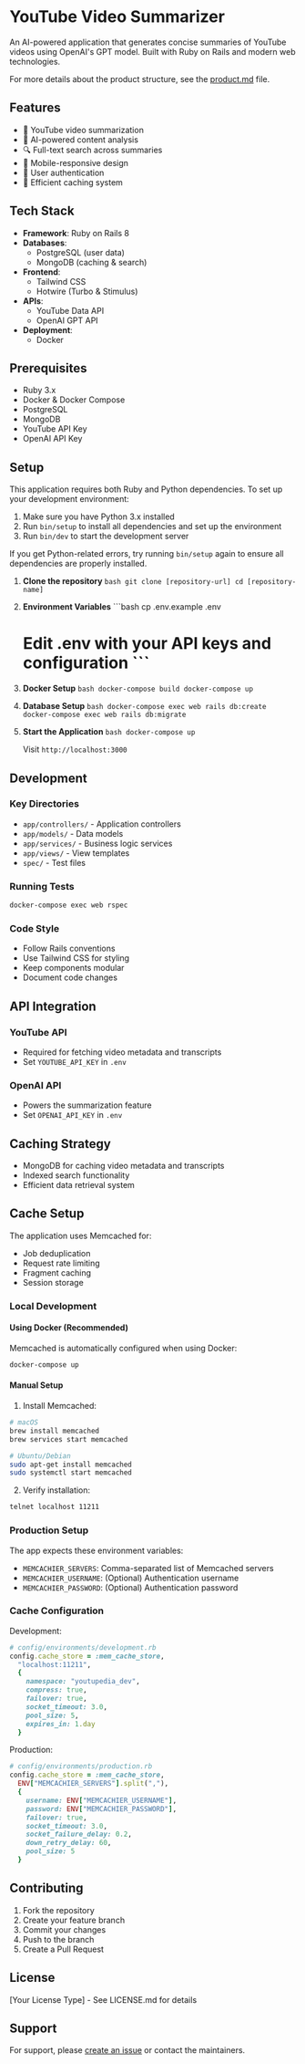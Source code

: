 # YouTube Video Summarizer

An AI-powered application that generates concise summaries of YouTube videos using OpenAI's GPT model. Built with Ruby on Rails and modern web technologies.

For more details about the product structure, see the [product.md](product.md) file.

## Features

- 🎥 YouTube video summarization
- 🤖 AI-powered content analysis
- 🔍 Full-text search across summaries
- 📱 Mobile-responsive design
- 🔐 User authentication
- 💾 Efficient caching system

## Tech Stack

- **Framework**: Ruby on Rails 8
- **Databases**:
  - PostgreSQL (user data)
  - MongoDB (caching & search)
- **Frontend**:
  - Tailwind CSS
  - Hotwire (Turbo & Stimulus)
- **APIs**:
  - YouTube Data API
  - OpenAI GPT API
- **Deployment**:
  - Docker

## Prerequisites

- Ruby 3.x
- Docker & Docker Compose
- PostgreSQL
- MongoDB
- YouTube API Key
- OpenAI API Key

## Setup

This application requires both Ruby and Python dependencies. To set up your development environment:

1. Make sure you have Python 3.x installed
2. Run `bin/setup` to install all dependencies and set up the environment
3. Run `bin/dev` to start the development server

If you get Python-related errors, try running `bin/setup` again to ensure all dependencies are properly installed.

1. **Clone the repository**   ```bash
   git clone [repository-url]
   cd [repository-name]   ```

2. **Environment Variables**   ```bash
   cp .env.example .env
   # Edit .env with your API keys and configuration   ```

3. **Docker Setup**   ```bash
   docker-compose build
   docker-compose up   ```

4. **Database Setup**   ```bash
   docker-compose exec web rails db:create
   docker-compose exec web rails db:migrate   ```

5. **Start the Application**   ```bash
   docker-compose up   ```

   Visit `http://localhost:3000`

## Development

### Key Directories

- `app/controllers/` - Application controllers
- `app/models/` - Data models
- `app/services/` - Business logic services
- `app/views/` - View templates
- `spec/` - Test files

### Running Tests

```bash
docker-compose exec web rspec
```

### Code Style

- Follow Rails conventions
- Use Tailwind CSS for styling
- Keep components modular
- Document code changes

## API Integration

### YouTube API
- Required for fetching video metadata and transcripts
- Set `YOUTUBE_API_KEY` in `.env`

### OpenAI API
- Powers the summarization feature
- Set `OPENAI_API_KEY` in `.env`

## Caching Strategy

- MongoDB for caching video metadata and transcripts
- Indexed search functionality
- Efficient data retrieval system

## Cache Setup

The application uses Memcached for:
- Job deduplication
- Request rate limiting
- Fragment caching
- Session storage

### Local Development

#### Using Docker (Recommended)
Memcached is automatically configured when using Docker:
```bash
docker-compose up
```

#### Manual Setup
1. Install Memcached:
```bash
# macOS
brew install memcached
brew services start memcached

# Ubuntu/Debian
sudo apt-get install memcached
sudo systemctl start memcached
```

2. Verify installation:
```bash
telnet localhost 11211
```

### Production Setup

The app expects these environment variables:
- `MEMCACHIER_SERVERS`: Comma-separated list of Memcached servers
- `MEMCACHIER_USERNAME`: (Optional) Authentication username
- `MEMCACHIER_PASSWORD`: (Optional) Authentication password

### Cache Configuration

Development:
```ruby
# config/environments/development.rb
config.cache_store = :mem_cache_store,
  "localhost:11211",
  {
    namespace: "youtupedia_dev",
    compress: true,
    failover: true,
    socket_timeout: 3.0,
    pool_size: 5,
    expires_in: 1.day
  }
```

Production:
```ruby
# config/environments/production.rb
config.cache_store = :mem_cache_store,
  ENV["MEMCACHIER_SERVERS"].split(","),
  {
    username: ENV["MEMCACHIER_USERNAME"],
    password: ENV["MEMCACHIER_PASSWORD"],
    failover: true,
    socket_timeout: 3.0,
    socket_failure_delay: 0.2,
    down_retry_delay: 60,
    pool_size: 5
  }
```

## Contributing

1. Fork the repository
2. Create your feature branch
3. Commit your changes
4. Push to the branch
5. Create a Pull Request

## License

[Your License Type] - See LICENSE.md for details

## Support

For support, please [create an issue](repository-issues-url) or contact the maintainers.
